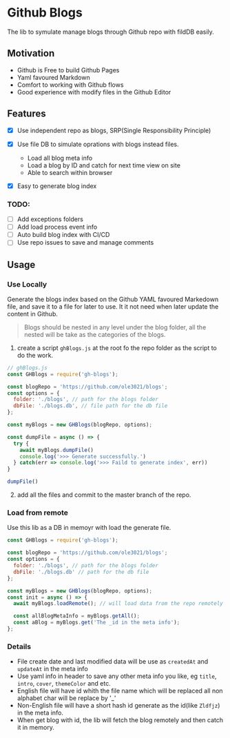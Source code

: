 # Github Blogs

The lib to symulate manage blogs through Github repo with fildDB easily.

## Motivation

* Github is Free to build Github Pages
* Yaml favoured Markdown
* Comfort to working with Github flows
* Good experience with modify files in the Github Editor

## Features

* [x] Use independent repo as blogs, SRP(Single Responsibility Principle)
* [x] Use file DB to simulate oprations with blogs instead files.

  * Load all blog meta info
  * Load a blog by ID and catch for next time view on site
  * Able to search within browser

* [x] Easy to generate blog index

### TODO:

* [ ] Add exceptions folders
* [ ] Add load process event info
* [ ] Auto build blog index with CI/CD
* [ ] Use repo issues to save and manage comments

## Usage

### Use Locally

Generate the blogs index based on the Github YAML favoured Markedown file, and save it to a file for later to use. It it not need when later update the content in Github.

> Blogs should be nested in any level under the blog folder, all the nested will be take as the categories of the blogs.

1.  create a script `ghBlogs.js` at the root fo the repo folder as the script to do the work.

```js
// ghBlogs.js
const GHBlogs = require('gh-blogs');

const blogRepo = 'https://github.com/ole3021/blogs';
const options = {
  folder: './blogs', // path for the blogs folder
  dbFile: './blogs.db', // file path for the db file
};

const myBlogs = new GHBlogs(blogRepo, options);

const dumpFile = async () => {
  try {
    await myBlogs.dumpFile()
    console.log('>>> Generate successfully.')
  } catch(err => console.log('>>> Faild to generate index', err))
}

dumpFile()
```

2.  add all the files and commit to the master branch of the repo.

### Load from remote

Use this lib as a DB in memoyr with load the generate file.

```js
const GHBlogs = require('gh-blogs');

const blogRepo = 'https://github.com/ole3021/blogs';
const options = {
  folder: './blogs', // path for the blogs folder
  dbFile: './blogs.db' // path for the db file
};

const myBlogs = new GHBlogs(blogRepo, options);
const init = async () => {
  await myBlogs.loadRemote(); // will load data from the repo remotely

  const allBlogMetaInfo = myBlogs.getAll();
  const aBlog = myBlogs.get('The _id in the meta info');
};
```

### Details

* File create date and last modified data will be use as `createdAt` and `updateAt` in the meta info
* Use yaml info in header to save any other meta info you like, eg `title`, `intro`, `cover`, `themeColor` and etc.
* English file will have id whith the file name which will be replaced all non alphabet char will be replace by '\_'
* Non-English file will have a short hash id generate as the id(like `Zldfjz`) in the meta info.
* When get blog with id, the lib will fetch the blog remotely and then catch it in memory.
